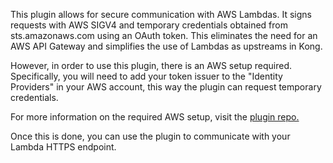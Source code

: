  This plugin allows for secure communication with AWS Lambdas. It signs requests with AWS SIGV4 and temporary credentials obtained from sts.amazonaws.com using an OAuth token. 
This eliminates the need for an AWS API Gateway and simplifies the use of Lambdas as upstreams in Kong. 

However, in order to use this plugin, there is an AWS setup required.
Specifically, you will need to add your token issuer to the "Identity Providers" in your AWS account, this way the plugin can request temporary credentials. 

For more information on the required AWS setup, visit the [plugin repo.](https://github.com/LEGO/kong-aws-request-signing#aws-setup-required)

Once this is done, you can use the plugin to communicate with your Lambda HTTPS endpoint.